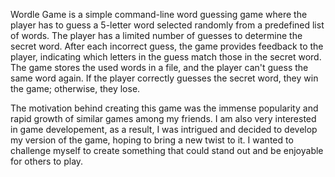Wordle Game is a simple command-line word guessing game where the player has to guess a 5-letter word selected randomly from a predefined list of words. The player has a limited number of guesses to determine the secret word. After each incorrect guess, the game provides feedback to the player, indicating which letters in the guess match those in the secret word. The game stores the used words in a file, and the player can't guess the same word again. If the player correctly guesses the secret word, they win the game; otherwise, they lose.

The motivation behind creating this game was the immense popularity and rapid growth of similar games among my friends. I am also very interested in game developement, as a result, I was intrigued and decided to develop my version of the game, hoping to bring a new twist to it. I wanted to challenge myself to create something that could stand out and be enjoyable for others to play.
